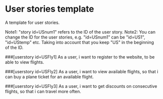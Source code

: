 # User stories template

A template for user stories.

Note1: "story id=USnum1" refers to the ID of the user story. 
Note2: You can change the ID for the user stories, e.g. "id=USnum1" can be "id=US1", "id=UStemp" etc. Taking into account that you keep "US" in the beginning of the ID.


###[userstory  id=USFly1]
As a user, i want to register to the website, to be able to view flights.

###[userstory  id=USFly2]
As a user, i want to view available flights, so that i can buy a plane ticket for an available flight.

###[userstory  id=USFly3]
As a user, i want to get discounts on consecutive flights, so that i can travel more often.


